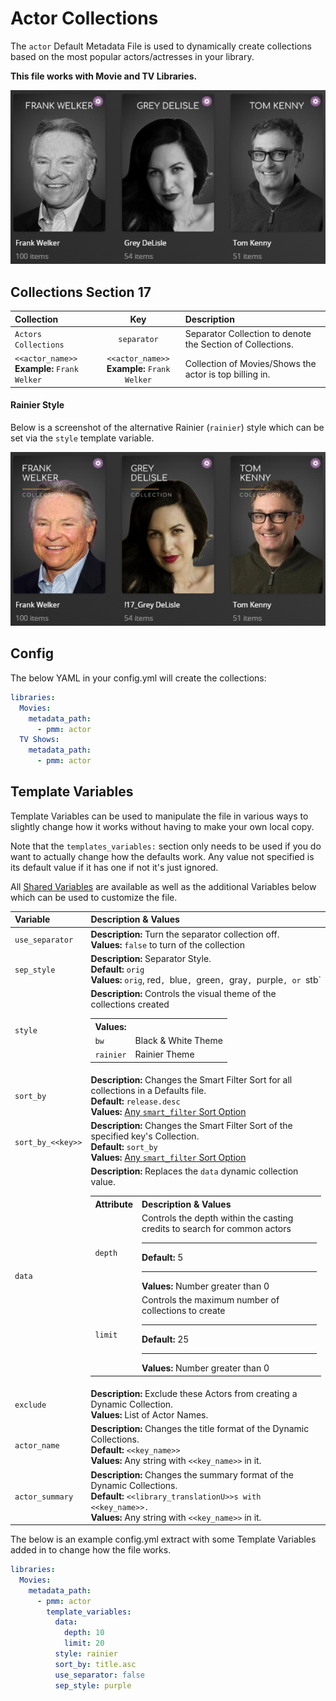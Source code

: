 # Actor Collections

The `actor` Default Metadata File is used to dynamically create collections based on the most popular actors/actresses in your library.

**This file works with Movie and TV Libraries.**

![](../images/actor1.png)

## Collections Section 17

| Collection                                      |                       Key                       | Description                                                |
|:------------------------------------------------|:-----------------------------------------------:|:-----------------------------------------------------------|
| `Actors Collections`                            |                   `separator`                   | Separator Collection to denote the Section of Collections. |
| `<<actor_name>>`<br>**Example:** `Frank Welker` | `<<actor_name>>`<br>**Example:** `Frank Welker` | Collection of Movies/Shows the actor is top billing in.    |

#### Rainier Style

Below is a screenshot of the alternative Rainier (`rainier`) style which can be set via the `style` template variable.

![](../images/actor2.png)

## Config

The below YAML in your config.yml will create the collections:

```yaml
libraries:
  Movies:
    metadata_path:
      - pmm: actor
  TV Shows:
    metadata_path:
      - pmm: actor
```

## Template Variables

Template Variables can be used to manipulate the file in various ways to slightly change how it works without having to make your own local copy.

Note that the `templates_variables:` section only needs to be used if you do want to actually change how the defaults work. Any value not specified is its default value if it has one if not it's just ignored.

All [Shared Variables](../variables) are available as well as the additional Variables below which can be used to customize the file.

| Variable          | Description & Values                                                                                                                                                                                                                                                                                                                                                                                                                                                                                                                               |
|:------------------|:---------------------------------------------------------------------------------------------------------------------------------------------------------------------------------------------------------------------------------------------------------------------------------------------------------------------------------------------------------------------------------------------------------------------------------------------------------------------------------------------------------------------------------------------------|
| `use_separator`   | **Description:** Turn the separator collection off.<br>**Values:** `false` to turn of the collection                                                                                                                                                                                                                                                                                                                                                                                                                                               |
| `sep_style`       | **Description:** Separator Style.<br>**Default:** `orig`<br>**Values:** `orig`, red`, `blue`, `green`, `gray`, `purple`, or `stb`                                                                                                                                                                                                                                                                                                                                                                                                                  |         
| `style `          | **Description:** Controls the visual theme of the collections created<table class="clearTable"><tr><th>Values:</th></tr><tr><td><code>bw</code></td><td>Black & White Theme</td></tr><tr><td><code>rainier</code></td><td>Rainier Theme</td></tr></table>                                                                                                                                                                                                                                                                                          |
| `sort_by`         | **Description:** Changes the Smart Filter Sort for all collections in a Defaults file.<br>**Default:** `release.desc`<br>**Values:** [Any `smart_filter` Sort Option](../../metadata/builders/smart.md#sort-options)                                                                                                                                                                                                                                                                                                                               |
| `sort_by_<<key>>` | **Description:** Changes the Smart Filter Sort of the specified key's Collection.<br>**Default:** `sort_by`<br>**Values:** [Any `smart_filter` Sort Option](../../metadata/builders/smart.md#sort-options)                                                                                                                                                                                                                                                                                                                                         |
| `data`            | **Description:** Replaces the `data` dynamic collection value.<table class="clearTable"><tr><th>Attribute</th><th>Description & Values</th></tr><tr><td><code>depth</code></td><td>Controls the depth within the casting credits to search for common actors<hr><strong>Default:</strong> 5<hr><strong>Values:</strong> Number greater than 0</td></tr><tr><td><code>limit</code></td><td>Controls the maximum number of collections to create<hr><strong>Default:</strong> 25<hr><strong>Values:</strong> Number greater than 0</td></tr></table> |
| `exclude`         | **Description:** Exclude these Actors from creating a Dynamic Collection.<br>**Values:** List of Actor Names.                                                                                                                                                                                                                                                                                                                                                                                                                                      |
| `actor_name`      | **Description:** Changes the title format of the Dynamic Collections.<br>**Default:** `<<key_name>>`<br>**Values:** Any string with `<<key_name>>` in it.                                                                                                                                                                                                                                                                                                                                                                                          |
| `actor_summary`   | **Description:** Changes the summary format of the Dynamic Collections.<br>**Default:** `<<library_translationU>>s with <<key_name>>.`<br>**Values:** Any string with `<<key_name>>` in it.                                                                                                                                                                                                                                                                                                                                                        |

The below is an example config.yml extract with some Template Variables added in to change how the file works.

```yaml
libraries:
  Movies:
    metadata_path:
      - pmm: actor
        template_variables:
          data:
            depth: 10
            limit: 20
          style: rainier
          sort_by: title.asc
          use_separator: false
          sep_style: purple
```
